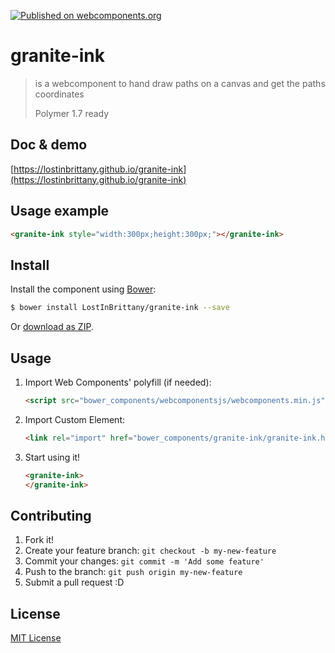 [![Published on webcomponents.org](https://img.shields.io/badge/webcomponents.org-published-blue.svg)](https://www.webcomponents.org/element/LostInBrittany/granite-ink)

# granite-ink

> is a webcomponent to hand draw paths on a canvas and get the paths coordinates
>
> Polymer 1.7 ready


## Doc & demo

[https://lostinbrittany.github.io/granite-ink](https://lostinbrittany.github.io/granite-ink)

## Usage example

<!---
```
<custom-element-demo>
  <template>
    <script src="../webcomponentsjs/webcomponents-lite.js"></script>
    <link rel="import" href="granite-ink.html">
    <next-code-block></next-code-block>
  </template>
</custom-element-demo>
```
-->
```html
<granite-ink style="width:300px;height:300px;"></granite-ink>
```

## Install

Install the component using [Bower](http://bower.io/):

```sh
$ bower install LostInBrittany/granite-ink --save
```

Or [download as ZIP](https://github.com/LostInBrittany/granite-ink/archive/gh-pages.zip).

## Usage

1. Import Web Components' polyfill (if needed):

    ```html
    <script src="bower_components/webcomponentsjs/webcomponents.min.js"></script>
    ```

2. Import Custom Element:

    ```html
    <link rel="import" href="bower_components/granite-ink/granite-ink.html">
    ```

3. Start using it!

    ```html
    <granite-ink>
    </granite-ink>
    ```


## Contributing

1. Fork it!
2. Create your feature branch: `git checkout -b my-new-feature`
3. Commit your changes: `git commit -m 'Add some feature'`
4. Push to the branch: `git push origin my-new-feature`
5. Submit a pull request :D

## License

[MIT License](http://opensource.org/licenses/MIT)
